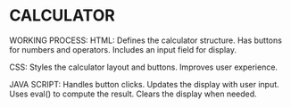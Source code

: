# CALCULATOR
WORKING PROCESS:
HTML:
Defines the calculator structure.
Has buttons for numbers and operators.
Includes an input field for display.

CSS:
Styles the calculator layout and buttons.
Improves user experience.

JAVA SCRIPT:
Handles button clicks.
Updates the display with user input.
Uses eval() to compute the result.
Clears the display when needed.
